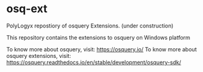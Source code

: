 # osq-ext
PolyLogyx repostiory of osquery Extensions. (under construction)

This repository contains the extensions to osquery on Windows platform

To know more about osquery, visit: https://osquery.io/
To know more about osquery extensions, visit: https://osquery.readthedocs.io/en/stable/development/osquery-sdk/


